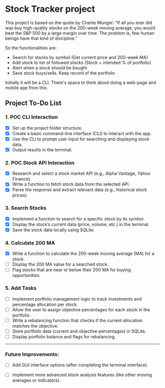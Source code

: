 # Stock Tracker project

This project is based on the quote by Charlie Munger:
“If all you ever did was buy high-quality stocks on the 200-week moving average, you would beat the S&P 500 by a large margin over time. The problem is, few human beings have that kind of discipline."

So the functionalities are:

- Search for stocks by symbol (Get current price and 200-week MA)
- Add stock to list of followed stocks (Stock + intended % of portfolio)
- Alert when a stock should be bought
- Save stock buys/sells. Keep record of the portfolio

Initially it will be a CLI. There's space to think about doing a web-page and mobile app from this.

## Project To-Do List

### 1. POC CLI Interaction
- [x] Set up the project folder structure.
- [x] Create a basic command-line interface (CLI) to interact with the app.
- [x] Use the CLI to prompt user input for searching and displaying stock data.
- [x] Output results in the terminal.

### 2. POC Stock API Interaction
- [x] Research and select a stock market API (e.g., Alpha Vantage, Yahoo Finance).
- [x] Write a function to fetch stock data from the selected API.
- [x] Parse the response and extract relevant data (e.g., historical stock prices).

### 3. Search Stocks
- [x] Implement a function to search for a specific stock by its symbol.
- [x] Display the stock’s current data (price, volume, etc.) in the terminal.
- [x] Save the stock data locally using SQLite.

### 4. Calculate 200 MA
- [x] Write a function to calculate the 200-week moving average (MA) for a stock.
- [ ] Display the 200 MA value for a searched stock.
- [ ] Flag stocks that are near or below their 200 MA for buying opportunities.

### 5. Add Tasks
- [ ] Implement portfolio management logic to track investments and percentage allocation per stock.
- [ ] Allow the user to assign objective percentages for each stock in the portfolio.
- [ ] Write a rebalancing function that checks if the current allocation matches the objective.
- [ ] Store portfolio data (current and objective percentages) in SQLite.
- [ ] Display portfolio balance and flags for rebalancing.

---

### Future Improvements:
- [ ] Add GUI interface options (after completing the terminal interface).
- [ ] Implement more advanced stock analysis features (like other moving averages or indicators).


